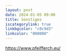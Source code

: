 ```yaml
---
layout: post
date: 2024-01-05 09:00
title: Sonstiges 
iscategorylink: true
linkbgcolor: "c0c9d3"
linkcolor: "000000"
---
```

https://www.pfeifferch.eu/

